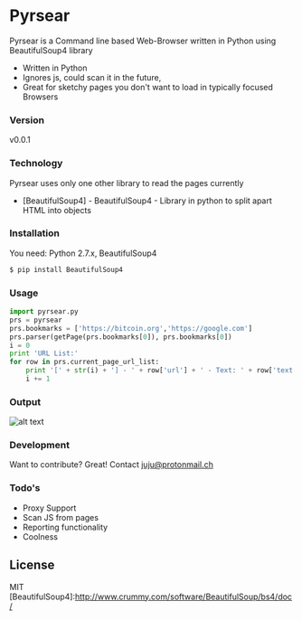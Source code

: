 # Pyrsear

Pyrsear is a Command line based Web-Browser written in Python using BeautifulSoup4 library

  - Written in Python
  - Ignores js, could scan it in the future,
  - Great for sketchy pages you don't want to load in typically focused Browsers

### Version
v0.0.1

### Technology
Pyrsear uses only one other library to read the pages currently

* [BeautifulSoup4] - BeautifulSoup4 - Library in python to split apart HTML into objects

### Installation

You need: Python 2.7.x, BeautifulSoup4

```sh
$ pip install BeautifulSoup4
```
### Usage
```python
import pyrsear.py
prs = pyrsear
prs.bookmarks = ['https://bitcoin.org','https://google.com']
prs.parser(getPage(prs.bookmarks[0]), prs.bookmarks[0])
i = 0
print 'URL List:'
for row in prs.current_page_url_list:
    print '[' + str(i) + '] - ' + row['url'] + ' - Text: ' + row['text']
    i += 1
```
### Output
![alt text](http://i.imgur.com/iYHc9do.png "Output")

### Development
Want to contribute? Great!
Contact juju@protonmail.ch

### Todo's
 - Proxy Support 
 - Scan JS from pages
 - Reporting functionality
 - Coolness

License
----
MIT
[BeautifulSoup4]:http://www.crummy.com/software/BeautifulSoup/bs4/doc/

